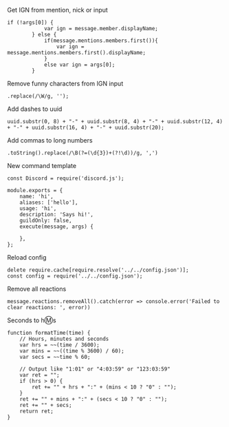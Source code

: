 Get IGN from mention, nick or input
```
if (!args[0]) {
			var ign = message.member.displayName;
		} else {
			if(message.mentions.members.first()){
				var ign = message.mentions.members.first().displayName;
			}
			else var ign = args[0];
		}
```

Remove funny characters from IGN input
```
.replace(/\W/g, '');
```

Add dashes to uuid
```
uuid.substr(0, 8) + "-" + uuid.substr(8, 4) + "-" + uuid.substr(12, 4) + "-" + uuid.substr(16, 4) + "-" + uuid.substr(20);
```

Add commas to long numbers
```
.toString().replace(/\B(?=(\d{3})+(?!\d))/g, ',')
```

New command template
```
const Discord = require('discord.js');

module.exports = {
    name: 'hi',
    aliases: ['hello'],
    usage: 'hi',
    description: 'Says hi!',
    guildOnly: false,
    execute(message, args) {

    },
};
```

Reload config
```
delete require.cache[require.resolve('../../config.json')];
const config = require('../../config.json');
```

Remove all reactions
```
message.reactions.removeAll().catch(error => console.error('Failed to clear reactions: ', error))
```

Seconds to h:m:s
```
function formatTime(time) {
	// Hours, minutes and seconds
	var hrs = ~~(time / 3600);
	var mins = ~~((time % 3600) / 60);
	var secs = ~~time % 60;

	// Output like "1:01" or "4:03:59" or "123:03:59"
	var ret = "";
	if (hrs > 0) {
		ret += "" + hrs + ":" + (mins < 10 ? "0" : "");
	}
	ret += "" + mins + ":" + (secs < 10 ? "0" : "");
	ret += "" + secs;
	return ret;
}
```